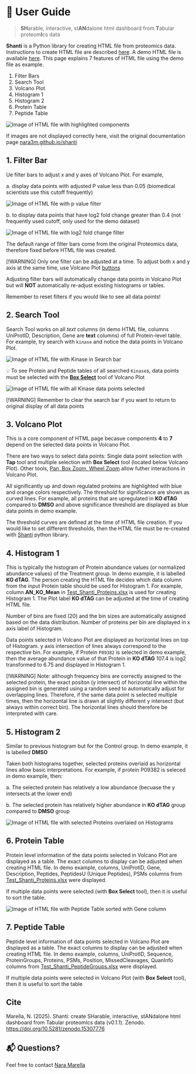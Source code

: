 # 🧘 User Guide

> **SH**arable, interactive, st**AN**dalone html dashboard from **T**abular proteom**I**cs data

**Shanti** is a Python library for creating HTML file from proteomics data. Instructions to create HTML file are described [here](https://pypi.org/project/shanti/). A demo HTML file is available [here](https://shanti-v010.netlify.app/). This page explains 7 features of HTML file using the demo file as example.

1. Filter Bars 
2. Search Tool
3. Volcano Plot
4. Histogram 1
5. Histogram 2
6. Protein Table
7. Peptide Table

![Image of HTML file with highlighted components](https://github.com/nara3m/shanti/raw/refs/heads/main/img/components.png)

If images are not displayed correctly here, visit the original documentation page 
[nara3m.github.io/shanti](https://nara3m.github.io/shanti/index.html)

## 1. Filter Bar

Ue filter bars to adjust x and y axes of Volcano Plot. For example, 

a. display data points with adjusted P value less than 0.05 (biomedical scientists use this cutoff frequently)

![Image of HTML file with p value filter](https://github.com/nara3m/shanti/raw/refs/heads/main/img/filter1.png)

b. to display data points that have log2 fold change greater than 0.4 (not frequently used cutoff, only used for the demo dataset)

![Image of HTML file with log2 fold change filter](https://github.com/nara3m/shanti/raw/refs/heads/main/img/filter2.png)

The default range of filter bars come from the original Proteomics data, therefore fixed before HTML file was created.

[!WARNING] 
Only one filter can be adjusted at a time. To adjust both x and y axis at the same time, use Volcano Plot [buttons](https://www.tutorialspoint.com/bokeh/bokeh_plot_tools.htm)

Adjusting filter bars will automatically change data points in Volcano Plot but will **NOT** automatically re-adjust existing histograms or tables. 

Remember to reset filters if you would like to see all data points!

## 2. Search Tool

Search Tool works on all _text_ columns (in demo HTML file, columns UniProtID, Description, Gene are __text__ columns) of full Protein-level table. For example, try search with `kinase` and notice the data points in Volcano Plot.

![Image of HTML file with **Kinase** in Search bar](https://github.com/nara3m/shanti/raw/refs/heads/main/img/kinase1.png)

💡 To see Protein and Peptide tables of all searched `Kinase`s, data points must be selected with the [__Box Select__](https://www.tutorialspoint.com/bokeh/bokeh_plot_tools.htm) tool of Volcano Plot

![Image of HTML file with all **Kinase** data points selected](https://github.com/nara3m/shanti/raw/refs/heads/main/img/kinase2.png)

[!WARNING] 
Remember to clear the search bar if you want to return to original display of all data points

## 3. Volcano Plot

This is a core component of HTML page becasue components **4** to **7** depend on the selected data points in Volcano Plot. 

There are two ways to select data points: Single data point selection with __Tap__ tool and multiple selection with __Box Select__ tool (located below Volcano Plot). Other tools, [Pan, Box Zoom, Wheel Zoom](https://www.tutorialspoint.com/bokeh/bokeh_plot_tools.htm) allow futher interactions in Volcano Plot.

All significantly up and down regulated proteins are highlighted with blue and orange colors respectively. The threshold for significance are shown as curved lines. For example, all proteins that are upregulated in **KO dTAG** compared to **DMSO** and above significance threshold are displayed as blue data points in demo example. 

The threshold curves are defined at the time of HTML file creation. If you would like to set different thresholds, then the HTML file must be re-created with [Shanti](https://pypi.org/project/shanti/) python library.

## 4. Histogram 1 

This is typically the histogram of Protein abundance values (or normalized abundance values) of the Treatment group. In demo example, it is labelled **KO dTAG**. The person creating the HTML file decides which data column from the input Protein table should be used for Histogram 1. For example, column **AN_KO_Mean** in [Test_Shanti_Proteins.xlsx](https://github.com/n3m4u/shanti/raw/refs/heads/main/tests/Shanti_Test_Proteins.xlsx) is used for creating Histogram 1. The Plot label **KO dTAG** can be adjusted at the time of creating HTML file. 

Number of bins are fixed (20) and the bin sizes are automatically assigned based on the data distribution. Number of proteins per bin are displayed in x axis label of Histogram. 

Data points selected in Volcano Plot are displayed as horizontal lines on top of Histogram. y axis intersection of lines always correspond to the respective bin. For example, if Protein `P09382` is selected in demo example, then the average abundance value of that Protein in **KO dTAG** 107.4 is log2 transformed to 6.75 and displayed in Histogram 1.

[!WARNING] 
Note: although frequency bins are correctly assigned to the selected protein, the exact positon (y intersect) of horizontal line within the assigned bin is generated using a random seed to automatically adjust for overlapping lines. Therefore, if the same data point is selected multiple times, then the horizontal line is drawn at slightly different y intersect (but always within correct bin). The horizontal lines should therefore be interpreted with care.

## 5. Histogram 2

Similar to previous histogram but for the Control group. In demo example, it is labelled **DMSO**

Taken both histograms together, selected proteins overlaid as horizontal lines allow basic interpretations. For example, if protein P09382 is seleced in demo example, then:

a. The selected protein has relatively a low abundance (becuase the y intersects at the lower end)

b. The selected protein has relatively higher abundance in **KO dTAG** group compared to **DMSO** group

![Image of HTML file with selected Proteins overlaied on Histograms](https://github.com/nara3m/shanti/raw/refs/heads/main/img/histogram.png)

## 6. Protein Table

Protein level information of the data points selected in Volcano Plot are displayed as a table. The exact columns to display can be adjusted when creating HTML file. In demo example, columns, UniProtID, Gene, Description, Peptides, PeptidesU (Unique Peptides), PSMs columns from [Test_Shanti_Proteins.xlsx](https://github.com/n3m4u/shanti/raw/refs/heads/main/tests/Shanti_Test_Proteins.xlsx) were displayed.

If multiple data points were selected (with __Box Select__ tool), then it is useful to sort the table.

![Image of HTML file with Peptide Table sorted with Gene column](https://github.com/nara3m/shanti/raw/refs/heads/main/img/table_sort.png)

## 7. Peptide Table

Peptide level information of data points selected in Volcano Plot are displayed as a table. The exact columns to display can be adjusted when creating HTML file. In demo example, columns, UniProtID, Sequence, ProteinGroups, Proteins, PSMs, Position, MissedCleavages, QuanInfo columns from [Test_Shanti_PeptideGroups.xlsx](https://github.com/n3m4u/shanti/raw/refs/heads/main/tests/Shanti_Test_PeptideGroups.xlsx) were displayed.

If multiple data points were selected in Volcano Plot (with __Box Select__ tool), then it is useful to sort the table

## Cite

Marella, N. (2025). Shanti: create SHarable, interactive, stANdalone html dashboard from Tabular proteomIcs data (v0.1.1). Zenodo. https://doi.org/10.5281/zenodo.15307776


## 📬 Questions?
Feel free to contact [Nara Marella](https://linkedin.com/in/nara3m/)

